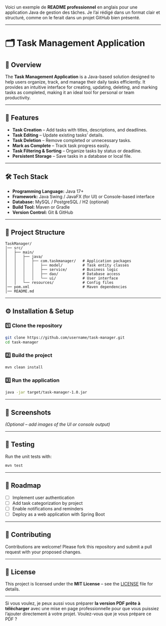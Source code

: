 Voici un exemple de **README professionnel** en anglais pour une application Java de gestion des tâches.
Je l’ai rédigé dans un format clair et structuré, comme on le ferait dans un projet GitHub bien présenté.

---

# 🗂️ Task Management Application

## 📌 Overview

The **Task Management Application** is a Java-based solution designed to help users organize, track, and manage their daily tasks efficiently.
It provides an intuitive interface for creating, updating, deleting, and marking tasks as completed, making it an ideal tool for personal or team productivity.

---

## 🚀 Features

* **Task Creation** – Add tasks with titles, descriptions, and deadlines.
* **Task Editing** – Update existing tasks’ details.
* **Task Deletion** – Remove completed or unnecessary tasks.
* **Mark as Complete** – Track task progress easily.
* **Task Filtering & Sorting** – Organize tasks by status or deadline.
* **Persistent Storage** – Save tasks in a database or local file.

---

## 🛠️ Tech Stack

* **Programming Language:** Java 17+
* **Framework:** Java Swing / JavaFX (for UI) or Console-based interface
* **Database:** MySQL / PostgreSQL / H2 (optional)
* **Build Tool:** Maven or Gradle
* **Version Control:** Git & GitHub

---

## 📂 Project Structure

```
TaskManager/
│── src/
│   ├── main/
│   │   ├── java/
│   │   │   ├── com.taskmanager/   # Application packages
│   │   │   │   ├── model/         # Task entity classes
│   │   │   │   ├── service/       # Business logic
│   │   │   │   ├── dao/           # Database access
│   │   │   │   └── ui/            # User interface
│   │   └── resources/             # Config files
│── pom.xml                        # Maven dependencies
│── README.md
```

---

## ⚙️ Installation & Setup

### 1️⃣ Clone the repository

```bash
git clone https://github.com/username/task-manager.git
cd task-manager
```

### 2️⃣ Build the project

```bash
mvn clean install
```

### 3️⃣ Run the application

```bash
java -jar target/task-manager-1.0.jar
```

---

## 📸 Screenshots

*(Optional – add images of the UI or console output)*

---

## 🧪 Testing

Run the unit tests with:

```bash
mvn test
```

---

## 📌 Roadmap

* [ ] Implement user authentication
* [ ] Add task categorization by project
* [ ] Enable notifications and reminders
* [ ] Deploy as a web application with Spring Boot

---

## 🤝 Contributing

Contributions are welcome!
Please fork this repository and submit a pull request with your proposed changes.

---

## 📄 License

This project is licensed under the **MIT License** – see the [LICENSE](LICENSE) file for details.

---

Si vous voulez, je peux aussi vous préparer **la version PDF prête à télécharger** avec une mise en page professionnelle pour que vous puissiez l’ajouter directement à votre projet.
Voulez-vous que je vous prépare ce PDF ?
